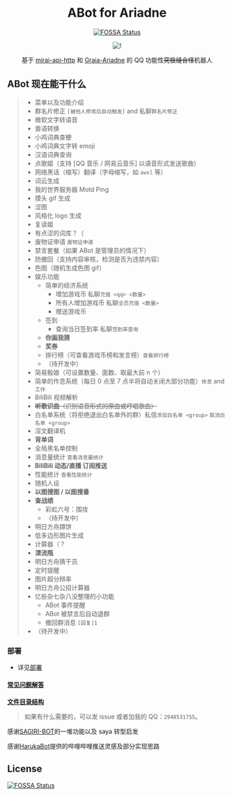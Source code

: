 <div align="center">

# ABot for Ariadne

[![FOSSA Status](https://app.fossa.com/api/projects/git%2Bgithub.com%2Fdjkcyl%2FABot-Graia.svg?type=shield)](https://app.fossa.com/projects/git%2Bgithub.com%2Fdjkcyl%2FABot-Graia?ref=badge_shield)

![!](https://count.getloli.com/get/@ABot-Graia?theme=rule34)

基于 [mirai-api-http](../../../../project-mirai/mirai-api-http) 和 [Graia-Ariadne](../../../../GraiaProject/Ariadne) 的 QQ 功能性<del>究极缝合怪</del>机器人

</div>


## ABot 现在能干什么

> - 菜单以及功能介绍
> - 群名片修正 `[被他人修改后自动触发]` and 私聊`群名片修正`
> - 微软文字转语音
> - 兽语转换
> - 小鸡词典查梗
> - 小鸡词典文字转 emoji
> - 汉语词典查询
> - 点歌姬（支持 \[QQ 音乐 / 网易云音乐\] 以语音形式发送歌曲）
> - 网络黑话（缩写）翻译（字母缩写，如 `awsl` 等）
> - 词云生成
> - 我的世界服务器 Motd Ping
> - 摸头 gif 生成
> - 涩图
> - 风格化 logo 生成
> - 复读姬
> - 有点涩的词库？（
> - 废物证申请 `废物证申请`
> - 禁言套餐（如果 ABot 是管理员的情况下）
> - 防撤回（支持内容审核，检测是否为违禁内容）
> - 色图（随机生成色图 gif）
> - 娱乐功能
>   - 简单的经济系统
>     - 增加游戏币 私聊`充值 <qq> <数量>`
>     - 所有人增加游戏币 私聊`全员充值 <数量>`
>     - 赠送游戏币
>   - 签到
>     - 查询当日签到率 私聊`签到率查询`
>   - **你画我猜**
>   - **奖券**
>   - 排行榜（可查看游戏币榜和发言榜）`查看排行榜`
>   - （待开发中）
> - 简易骰娘（可设置数量、面数、取最大前 n 个）
> - 简单的作息系统（每日 0 点至 7 点半将自动关闭大部分功能）`休息` and `工作`
> - BiliBili 视频解析
> - ~~**听歌识曲**（识别语音形式的原曲或哼唱歌曲）~~
> - 白名单系统（将拒绝退出白名单外的群）私信`添加白名单 <group>` `取消白名单 <group>`
> - 淫文翻译机
> - **背单词**
> - 全局黑名单控制
> - 消息量统计 `查看消息量统计`
> - **BiliBili 动态/直播 订阅推送**
> - 性能统计 `查看性能统计`
> - 随机人设
> - **以图搜图 / 以图搜番**
> - **查战绩**
>   - 彩虹六号：围攻
>   - （待开发中）
> - 明日方舟蹲饼
> - 低多边形图片生成
> - 计算器（？
> - **漂流瓶**
> - 明日方舟猜干员
> - 定时提醒
> - 图片超分辨率
> - 明日方舟公招计算器
> - 亿些杂七杂八没整理的小功能
>   - ABot 事件提醒
>   - ABot 被禁言后自动退群
>   - 撤回群消息 `[回复]1`
> - （待开发中）

### 部署

- 详见[部署](_docs/deploy.md)

####

[**常见问题解答**](_docs/FAQ.md)

####

[**文件目录结构**](_docs/FILES.md)

> 如果有什么需要的，可以发 issue 或者加我的 QQ：`2948531755`。

感谢[SAGIRI-BOT](../../../../SAGIRI-kawaii/sagiri-bot)的一堆功能以及 saya 转型启发

感谢[HarukaBot](../../../../SK-415/HarukaBot)提供的哔哩哔哩推送灵感及部分实现思路

## License

[![FOSSA Status](https://app.fossa.com/api/projects/git%2Bgithub.com%2Fdjkcyl%2FABot-Graia.svg?type=large)](https://app.fossa.com/projects/git%2Bgithub.com%2Fdjkcyl%2FABot-Graia?ref=badge_large)
